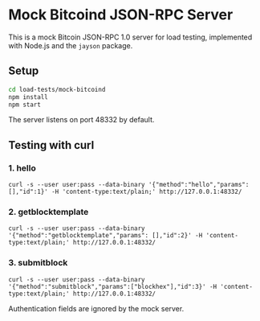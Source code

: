 # Mock Bitcoind JSON-RPC Server

This is a mock Bitcoin JSON-RPC 1.0 server for load testing, implemented with Node.js and the `jayson` package.

## Setup

```bash
cd load-tests/mock-bitcoind
npm install
npm start
```

The server listens on port 48332 by default.

## Testing with curl

### 1. hello
```
curl -s --user user:pass --data-binary '{"method":"hello","params":[],"id":1}' -H 'content-type:text/plain;' http://127.0.0.1:48332/
```

### 2. getblocktemplate
```
curl -s --user user:pass --data-binary '{"method":"getblocktemplate","params": [],"id":2}' -H 'content-type:text/plain;' http://127.0.0.1:48332/
```

### 3. submitblock
```
curl -s --user user:pass --data-binary '{"method":"submitblock","params":["blockhex"],"id":3}' -H 'content-type:text/plain;' http://127.0.0.1:48332/
```

Authentication fields are ignored by the mock server.
